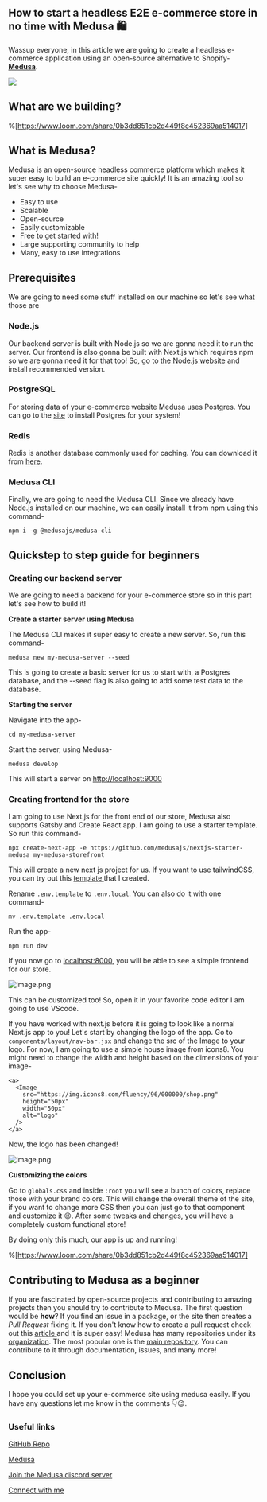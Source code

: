 ## How to start a headless E2E e-commerce store in no time with Medusa 🛍️

Wassup everyone, in this article we are going to create a headless e-commerce application using an open-source alternative to Shopify-  [**Medusa**](https://www.medusajs.com/).

![](https://c.tenor.com/6Hixx4SFAeQAAAAM/backing-you-get-yours.gif)

## What are we building?

%[https://www.loom.com/share/0b3dd851cb2d449f8c452369aa514017]

## What is Medusa?

Medusa is an open-source headless commerce platform which makes it super easy to build an e-commerce site quickly! It is an amazing tool so let's see why to choose Medusa-

- Easy to use
- Scalable
- Open-source
- Easily customizable
- Free to get started with!
- Large supporting community to help
- Many, easy to use integrations


## Prerequisites

We are going to need some stuff installed on our machine so let's see what those are

### Node.js

Our backend server is built with Node.js so we are gonna need it to run the server. Our frontend is also gonna be built with Next.js which requires npm so we are gonna need it for that too! So, go to  [the Node.js website](https://nodejs.org/en/) and install recommended version.

### PostgreSQL

For storing data of your e-commerce website Medusa uses Postgres. You can go to the [site](https://www.postgresql.org/download/) to install Postgres for your system!

### Redis

Redis is another database commonly used for caching. You can download it from [here](https://redis.io/).


### Medusa CLI

Finally, we are going to need the Medusa CLI. Since we already have Node.js installed on our machine, we can easily install it from npm using this command-

```
npm i -g @medusajs/medusa-cli
``` 

## Quickstep to step guide for beginners

### Creating our backend server

We are going to need a backend for your e-commerce store so in this part let's see how to build it! 

**Create a starter server using Medusa**

The Medusa CLI makes it super easy to create a new server. So, run this command-

```
medusa new my-medusa-server --seed
```

This is going to create a basic server for us to start with, a Postgres database, and the --seed flag is also going to add some test data to the database.


**Starting the server**

Navigate into the app-

```
cd my-medusa-server
```

Start the server, using Medusa-

```
medusa develop 
```

This will start a server on  [http://localhost:9000](http://localhost:9000) 

### Creating frontend for the store

I am going to use Next.js for the front end of our store, Medusa also supports Gatsby and Create React app. I am going to use a starter template. So run this command-

```
npx create-next-app -e https://github.com/medusajs/nextjs-starter-medusa my-medusa-storefront
```

This will create a new next js project for us. If you want to use tailwindCSS, you can try out this  [template ](https://github.com/avneesh0612/next-medusa-tailwind-template) that I created.

Rename `.env.template` to `.env.local`. You can also do it with one command-

```
mv .env.template .env.local
```

Run the app-

```
npm run dev
```

If you now go to [localhost:8000](http://localhost:8000), you will be able to see a simple frontend for our store. 

![image.png](https://cdn.hashnode.com/res/hashnode/image/upload/v1641371654370/2hml3NYdm.png)

This can be customized too! So, open it in your favorite code editor I am going to use VScode.

If you have worked with next.js before it is going to look like a normal Next.js app to you! Let's start by changing the logo of the app. Go to `components/layout/nav-bar.jsx` and change the src of the Image to your logo. For now, I am going to use a simple house image from icons8. You might need to change the width and height based on the dimensions of your image-

```
<a>
  <Image
    src="https://img.icons8.com/fluency/96/000000/shop.png"
    height="50px"
    width="50px"
    alt="logo"
  />
</a>
```

Now, the logo has been changed!

![image.png](https://cdn.hashnode.com/res/hashnode/image/upload/v1641390215492/0yvrHmvMN.png)

**Customizing the colors**

Go to `globals.css` and inside `:root` you will see a bunch of colors, replace those with your brand colors. This will change the overall theme of the site, if you want to change more CSS then you can just go to that component and customize it 😉. After some tweaks and changes, you will have a completely custom functional store!

By doing only this much, our app is up and running!

%[https://www.loom.com/share/0b3dd851cb2d449f8c452369aa514017]


## Contributing to Medusa as a beginner

If you are fascinated by open-source projects and contributing to amazing projects then you should try to contribute to Medusa. The first question would be **how**? If you find an issue in a package, or the site then creates a *Pull Request* fixing it. If you don't know how to create a pull request check out this  [article ](https://blog.avneesh.tech/how-to-contribute-to-an-open-source-project) and it is super easy! Medusa has many repositories under its  [organization](https://github.com/medusajs/). The most popular one is the  [main repository](https://github.com/medusajs/medusa). You can contribute to it through documentation, issues, and many more!


## Conclusion
I hope you could set up your e-commerce site using medusa easily. If you have any questions let me know in the comments 👇😉.


### Useful links

[GitHub Repo](https://github.com/avneesh0612/medusa-store) 

[Medusa](https://www.medusajs.com/) 

[Join the Medusa discord server](https://discord.gg/NZZ4ymyESg)

[Connect with me](https://links.avneesh.tech/)
 